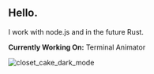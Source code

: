 ## Hello.

I work with node.js and in the future Rust.

**Currently Working On:** Terminal Animator

![closet_cake_dark_mode](https://github.com/muyabells/muyabells/assets/134768752/2f4f6a02-8d3c-4c3c-af89-79c41b2edbf0)



<!--
**muyabells/muyabells** is a ✨ _special_ ✨ repository because its `README.md` (this file) appears on your GitHub profile.

Here are some ideas to get you started:

- 🔭 I’m currently working on ...
- 🌱 I’m currently learning ...
- 👯 I’m looking to collaborate on ...
- 🤔 I’m looking for help with ...
- 💬 Ask me about ...
- 📫 How to reach me: ...
- 😄 Pronouns: ...
- ⚡ Fun fact: ...
-->
